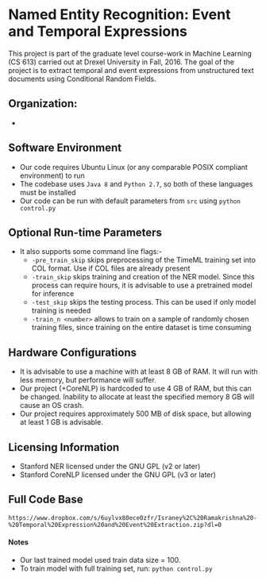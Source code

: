 
# Named Entity Recognition: Event and Temporal Expressions
This project is part of the graduate level course-work in Machine Learning (CS 613) carried out at Drexel University in Fall, 2016. The goal of the project is to extract temporal and event expressions from unstructured text documents using Conditional Random Fields.

## Organization:
* 

## Software Environment 
* Our code requires Ubuntu Linux (or any comparable POSIX compliant environment) to run
* The codebase uses `Java 8` and `Python 2.7`, so both of these languages must be installed
* Our code can be run with default parameters from `src` using `python control.py`

## Optional Run-time Parameters
* It also supports some command line flags:-
	* `-pre_train_skip` skips preprocessing of the TimeML training set into COL format. Use if COL files are already present
	* `-train_skip` skips training and creation of the NER model. Since this process can require hours, it is advisable to use a pretrained model for inference
	* `-test_skip` skips the testing process. This can be used if only model training is needed
	* `-train_n <number>` allows to train on a sample of randomly chosen training files, since training on the entire dataset is time consuming

## Hardware Configurations
* It is advisable to use a machine with at least 8 GB of RAM. It will run with less memory, but performance will suffer.	
* Our project (+CoreNLP) is hardcoded to use 4 GB of RAM, but this can be changed. Inability to allocate at least the specified memory 8 GB will cause an OS crash.
* Our project requires approximately 500 MB of disk space, but allowing at least 1 GB is advisable.

## Licensing Information
* Stanford NER licensed under the GNU GPL (v2 or later)
* Stanford CoreNLP licensed under the GNU GPL (v3 or later)

## Full Code Base
	https://www.dropbox.com/s/6uylvx80ece0zfr/Israney%2C%20Ramakrishna%20-%20Temporal%20Expression%20and%20Event%20Extraction.zip?dl=0

#### Notes
* Our last trained model used train data size = 100. 
* To train model with full training set, run: `python control.py`
